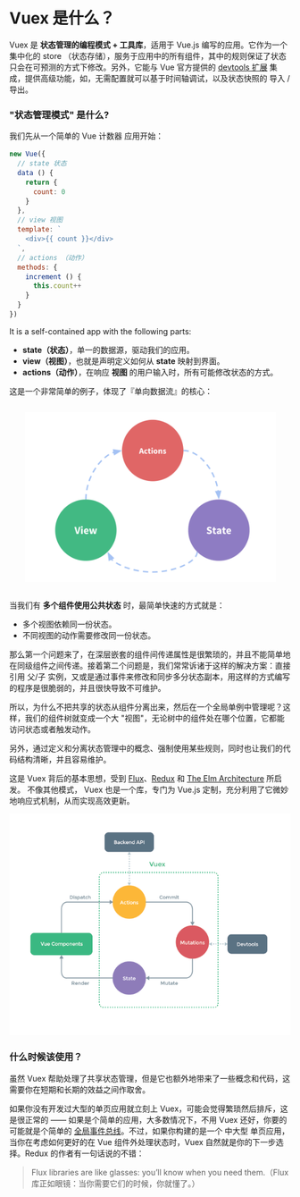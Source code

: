 # Vuex 是什么？

Vuex  是 **状态管理的编程模式 + 工具库**，适用于 Vue.js 编写的应用。它作为一个集中化的 store （状态存储），服务于应用中的所有组件，其中的规则保证了状态只会在可预测的方式下修改。另外，它能与 Vue 官方提供的 [devtools 扩展](https://github.com/vuejs/vue-devtools) 集成，提供高级功能，如，无需配置就可以基于时间轴调试，以及状态快照的 导入 / 导出。

### "状态管理模式" 是什么?

我们先从一个简单的 Vue 计数器 应用开始：

``` js
new Vue({
  // state 状态
  data () {
    return {
      count: 0
    }
  },
  // view 视图
  template: `
    <div>{{ count }}</div>
  `,
  // actions （动作）
  methods: {
    increment () {
      this.count++
    }
  }
})
```

It is a self-contained app with the following parts:

- **state（状态）**，单一的数据源，驱动我们的应用。
- **view（视图）**，也就是声明定义如何从 **state** 映射到界面。
- **actions（动作）**，在响应 **视图** 的用户输入时，所有可能修改状态的方式。

这是一个非常简单的例子，体现了『单向数据流』的核心：

<p style="text-align: center; margin: 2em">
  <img style="max-width:450px;" src="./images/flow.png">
</p>

当我们有 **多个组件使用公共状态** 时，最简单快速的方式就是：

- 多个视图依赖同一份状态。
- 不同视图的动作需要修改同一份状态。

那么第一个问题来了，在深层嵌套的组件间传递属性是很繁琐的，并且不能简单地在同级组件之间传递。接着第二个问题是，我们常常诉诸于这样的解决方案：直接引用 父/子 实例，又或是通过事件来修改和同步多分状态副本，用这样的方式编写的程序是很脆弱的，并且很快导致不可维护。

所以，为什么不把共享的状态从组件分离出来，然后在一个全局单例中管理呢？这样，我们的组件树就变成一个大 "视图"，无论树中的组件处在哪个位置，它都能访问状态或者触发动作。

另外，通过定义和分离状态管理中的概念、强制使用某些规则，同时也让我们的代码结构清晰，并且容易维护。

这是 Vuex 背后的基本思想，受到 [Flux](https://facebook.github.io/flux/docs/overview.html)、[Redux](http://redux.js.org/) 和 [The Elm Architecture](https://guide.elm-lang.org/architecture/) 所启发。
不像其他模式， Vuex 也是一个库，专门为 Vue.js 定制，充分利用了它微妙地响应式机制，从而实现高效更新。

![vuex](./images/vuex.png)

### 什么时候该使用？

虽然 Vuex 帮助处理了共享状态管理，但是它也额外地带来了一些概念和代码，这需要你在短期和长期的效益之间作取舍。

如果你没有开发过大型的单页应用就立刻上 Vuex，可能会觉得繁琐然后排斥，这是很正常的 —— 如果是个简单的应用，大多数情况下，不用 Vuex 还好，你要的可能就是个简单的 [全局事件总线](http://vuejs.org/guide/components.html#Non-Parent-Child-Communication)。不过，如果你构建的是一个 中大型 单页应用，当你在考虑如何更好的在 Vue 组件外处理状态时，Vuex 自然就是你的下一步选择。Redux 的作者有一句话说的不错：

> Flux libraries are like glasses: you’ll know when you need them.（Flux 库正如眼镜：当你需要它们的时候，你就懂了。）
